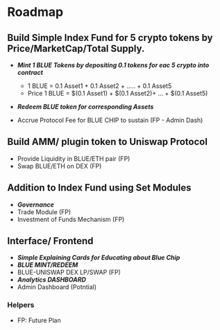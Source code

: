 # Roadmap

## Build Simple Index Fund for 5 crypto tokens by Price/MarketCap/Total Supply.
- ***Mint 1 BLUE Tokens by depositing 0.1 tokens for eac 5 crypto into contract***
    - 1 BLUE = 0.1 Asset1 + 0.1 Asset2 + ..... + 0.1 Asset5
    - Price 1 BLUE = $(0.1 Asset1) + $(0.1 Asset2)+ ... + $(0.1 Asset5)

- ***Redeem BLUE token for corresponding Assets***
- Accrue Protocol Fee for BLUE CHIP to sustain (FP - Admin Dash)



## Build AMM/ plugin token to Uniswap Protocol
- Provide Liquidity in BLUE/ETH pair (FP)
- Swap BLUE/ETH on DEX (FP)


## Addition to Index Fund using Set Modules
- ***Governance*** 
- Trade Module (FP)
- Investment of Funds Mechanism (FP)


## Interface/ Frontend
- ***Simple Explaining Cards for Educating about Blue Chip***
- ***BLUE MINT/REDEEM***
- BLUE-UNISWAP DEX LP/SWAP (FP)
- ***Analytics DASHBOARD***
- Admin Dashboard (Potntial)









### Helpers
- FP: Future Plan
